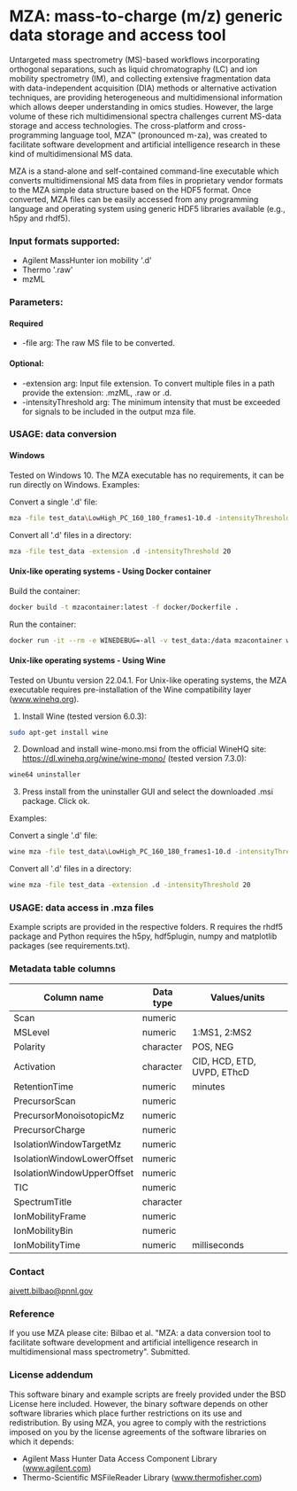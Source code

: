 # MZA: mass-to-charge (m/z) generic data storage and access tool

Untargeted mass spectrometry (MS)-based workflows incorporating orthogonal separations, such as liquid chromatography (LC) and ion mobility spectrometry (IM), and collecting extensive fragmentation data with data-independent acquisition (DIA) methods or alternative activation techniques, are providing heterogeneous and multidimensional information which allows deeper understanding in omics studies. However, the large volume of these rich multidimensional spectra challenges current MS-data storage and access technologies. The cross-platform and cross-programming language tool, MZA™ (pronounced m-za), was created to facilitate software development and artificial intelligence research in these kind of multidimensional MS data.

MZA is a stand-alone and self-contained command-line executable which converts multidimensional MS data from files in proprietary vendor formats to the MZA simple data structure based on the HDF5 format.
Once converted, MZA files can be easily accessed from any programming language and operating system using generic HDF5 libraries available (e.g., h5py and rhdf5).

### Input formats supported:
* Agilent MassHunter ion mobility '.d'
* Thermo '.raw'
* mzML

### Parameters:

#### Required
* -file arg: The raw MS file to be converted.

#### Optional:
* -extension arg: Input file extension. To convert multiple files in a path provide the extension: .mzML, .raw or .d.
* -intensityThreshold arg: The minimum intensity that must be exceeded for signals to be included in the output mza file.

### USAGE: data conversion

#### Windows
Tested on Windows 10. The MZA executable has no requirements, it can be run directly on Windows. Examples:

Convert a single '.d' file:<br />
```bash
mza -file test_data\LowHigh_PC_160_180_frames1-10.d -intensityThreshold 20
```

Convert all '.d' files in a directory:<br />
```bash
mza -file test_data -extension .d -intensityThreshold 20
```

#### Unix-like operating systems - Using Docker container

Build the container:
```bash
docker build -t mzacontainer:latest -f docker/Dockerfile .
```

Run the container:
```bash
docker run -it --rm -e WINEDEBUG=-all -v test_data:/data mzacontainer wine mza.exe -file /data/LCMSMS_Lipids_POS.raw
```

#### Unix-like operating systems - Using Wine
Tested on Ubuntu version 22.04.1. For Unix-like operating systems, the MZA executable requires pre-installation of the Wine compatibility layer (www.winehq.org).

1. Install Wine (tested version 6.0.3):
```bash
sudo apt-get install wine
```

2. Download and install wine-mono.msi from the official WineHQ site: https://dl.winehq.org/wine/wine-mono/ (tested version 7.3.0):
```bash
wine64 uninstaller
```

3. Press install from the uninstaller GUI and select the downloaded .msi package. Click ok.

Examples:

Convert a single '.d' file:<br />
```bash
wine mza -file test_data\LowHigh_PC_160_180_frames1-10.d -intensityThreshold 20
```

Convert all '.d' files in a directory:<br />
```bash
wine mza -file test_data -extension .d -intensityThreshold 20
```

### USAGE: data access in .mza files

Example scripts are provided in the respective folders. R requires the rhdf5 package and Python requires the h5py, hdf5plugin, numpy and matplotlib packages (see requirements.txt).

### Metadata table columns

| Column name |    Data type  | Values/units  |
| ------      | -----------   | ------  |
| Scan        | numeric     |  |
| MSLevel     | numeric     | 1:MS1, 2:MS2  |
| Polarity    | character   | POS, NEG |
| Activation  | character   | CID, HCD, ETD, UVPD, EThcD |
| RetentionTime | numeric    | minutes |
| PrecursorScan | numeric    |  |
| PrecursorMonoisotopicMz | numeric    |  |
| PrecursorCharge | numeric    |  |
| IsolationWindowTargetMz | numeric    |  |
| IsolationWindowLowerOffset | numeric    |  |
| IsolationWindowUpperOffset | numeric    |  |
| TIC | numeric    |  |
| SpectrumTitle  | character   |  |
| IonMobilityFrame | numeric    |  |
| IonMobilityBin | numeric    |  |
| IonMobilityTime | numeric    | milliseconds |

### Contact

aivett.bilbao@pnnl.gov

### Reference

If you use MZA please cite: Bilbao et al. "MZA: a data conversion tool to facilitate software development and artificial intelligence research in multidimensional mass spectrometry". Submitted.

### License addendum
This software binary and example scripts are freely provided under the BSD License here included. 
However, the binary software depends on other software libraries which place further restrictions on its use and redistribution. 
By using MZA, you agree to comply with the restrictions imposed on you by the license agreements of the software libraries on which it depends:
* Agilent Mass Hunter Data Access Component Library (www.agilent.com)
* Thermo-Scientific MSFileReader Library (www.thermofisher.com)
